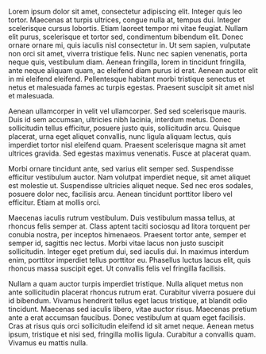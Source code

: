 Lorem ipsum dolor sit amet, consectetur adipiscing elit. Integer quis leo tortor. Maecenas at turpis ultrices, congue nulla at, tempus dui. Integer scelerisque cursus lobortis. Etiam laoreet tempor mi vitae feugiat. Nullam elit purus, scelerisque et tortor sed, condimentum bibendum elit. Donec ornare ornare mi, quis iaculis nisl consectetur in. Ut sem sapien, vulputate non orci sit amet, viverra tristique felis. Nunc nec sapien venenatis, porta neque quis, vestibulum diam. Aenean fringilla, lorem in tincidunt fringilla, ante neque aliquam quam, ac eleifend diam purus id erat. Aenean auctor elit in mi eleifend eleifend. Pellentesque habitant morbi tristique senectus et netus et malesuada fames ac turpis egestas. Praesent suscipit sit amet nisl et malesuada.

Aenean ullamcorper in velit vel ullamcorper. Sed sed scelerisque mauris. Duis id sem accumsan, ultricies nibh lacinia, interdum metus. Donec sollicitudin tellus efficitur, posuere justo quis, sollicitudin arcu. Quisque placerat, urna eget aliquet convallis, nunc ligula aliquam lectus, quis imperdiet tortor nisl eleifend quam. Praesent scelerisque magna sit amet ultrices gravida. Sed egestas maximus venenatis. Fusce at placerat quam.

Morbi ornare tincidunt ante, sed varius elit semper sed. Suspendisse efficitur vestibulum auctor. Nam volutpat imperdiet neque, sit amet aliquet est molestie ut. Suspendisse ultricies aliquet neque. Sed nec eros sodales, posuere dolor nec, facilisis arcu. Aenean tincidunt porttitor libero vel efficitur. Etiam at mollis orci.

Maecenas iaculis rutrum vestibulum. Duis vestibulum massa tellus, at rhoncus felis semper at. Class aptent taciti sociosqu ad litora torquent per conubia nostra, per inceptos himenaeos. Praesent tortor ante, semper et semper id, sagittis nec lectus. Morbi vitae lacus non justo suscipit sollicitudin. Integer eget pretium dui, sed iaculis dui. In maximus interdum enim, porttitor imperdiet tellus porttitor eu. Phasellus luctus lacus elit, quis rhoncus massa suscipit eget. Ut convallis felis vel fringilla facilisis.

Nullam a quam auctor turpis imperdiet tristique. Nulla aliquet metus non ante sollicitudin placerat rhoncus rutrum erat. Curabitur viverra posuere dui id bibendum. Vivamus hendrerit tellus eget lacus tristique, at blandit odio tincidunt. Maecenas sed iaculis libero, vitae auctor risus. Maecenas pretium ante a erat accumsan faucibus. Donec vestibulum at quam eget facilisis. Cras at risus quis orci sollicitudin eleifend id sit amet neque. Aenean metus ipsum, tristique et nisi sed, fringilla mollis ligula. Curabitur a convallis quam. Vivamus eu mattis nulla.
